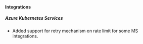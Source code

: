 
#### Integrations
##### Azure Kubernetes Services
- Added support for retry mechanism on rate limit for some MS integrations.

